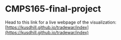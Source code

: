 # CMPS165-final-project

Head to this link for a live webpage of the visualization: [https://kusdhill.github.io/tradewar/index](https://kusdhill.github.io/tradewar/index)